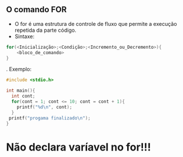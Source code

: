 ## O comando FOR
- O for é uma estrutura de controle de fluxo que permite a execução repetida da parte código.
- Sintaxe:
```` c
for(<Inicialização>;<Condição>;<Incremento_ou_Decremento>){
    <bloco_de_comando>
}
````
. Exemplo:
```` c
#include <stdio.h>

int main(){
  int cont;
  for(cont = 1; cont <= 10; cont = cont + 1){
    printf("%d\n", cont);
  }
 printf("progama finalizado\n"); 
}
````
# Não declara varíavel no for!!!